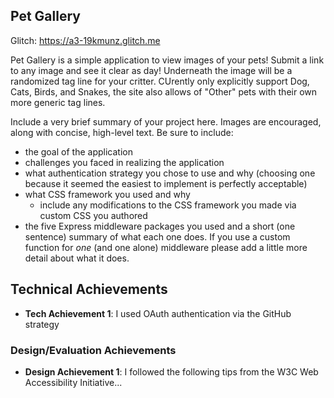 ## Pet Gallery

Glitch: https://a3-19kmunz.glitch.me

Pet Gallery is a simple application to view images of your pets! Submit a link to any image and see it clear as day! Underneath the image will be a randomized tag line for your critter. CUrently only explicitly support Dog, Cats, Birds, and Snakes, the site also allows of "Other" pets with their own more generic tag lines.

Include a very brief summary of your project here. Images are encouraged, along with concise, high-level text. Be sure to include:

- the goal of the application
- challenges you faced in realizing the application
- what authentication strategy you chose to use and why (choosing one because it seemed the easiest to implement is perfectly acceptable)
- what CSS framework you used and why
  - include any modifications to the CSS framework you made via custom CSS you authored
- the five Express middleware packages you used and a short (one sentence) summary of what each one does. If you use a custom function for *one* (and one alone) middleware please 
add a little more detail about what it does.

## Technical Achievements
- **Tech Achievement 1**: I used OAuth authentication via the GitHub strategy

### Design/Evaluation Achievements
- **Design Achievement 1**: I followed the following tips from the W3C Web Accessibility Initiative...